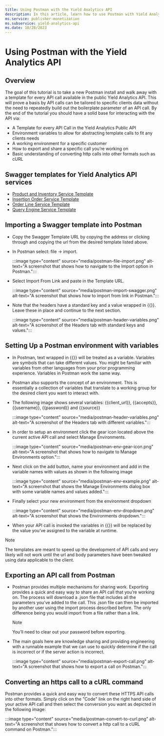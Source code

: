 ```yaml
---
title: Using Postman with the Yield Analytics API
description: In this article, learn how to use Postman with Yield Analytics APIs and working with templates for API calls.
ms.service: publisher-monetization
ms.subservice: yield-analytics-api
ms.date: 10/28/2023
---
```


# Using Postman with the Yield Analytics API

## Overview

The goal of this tutorial is to take a new Postman install and walk away with a template for every API call available in the public Yield Analytics API. This will prove a basis by API calls can be tailored to specific clients data without the need to repeatedly build out the boilerplate parameter of an API call. By the end of the tutorial you should have a solid base for interacting with the API via:

- A Template for every API Call in the Yield Analytics Public API
- Environment variables to allow for abstracting template calls to fit any clients needs
- A working environment for a specific customer
- How to export and share a specific call you’re working on
- Basic understanding of converting http calls into other formats such as cURL

## Swagger templates for Yield Analytics API services

- [Product and Inventory Service Template](https://download.microsoft.com/download/4/0/0/40099106-6f9f-4b38-8aac-0dc7567404db/yield-analytics-api/productresource-swagger.json)
- [Insertion Order Service Template](https://download.microsoft.com/download/4/0/0/40099106-6f9f-4b38-8aac-0dc7567404db/yield-analytics-api/insertionorderresource-swagger.json)
- [Order Line Service Template](https://download.microsoft.com/download/4/0/0/40099106-6f9f-4b38-8aac-0dc7567404db/yield-analytics-api/orderlineresource-swagger.json)
- [Query Engine Service Template](https://download.microsoft.com/download/4/0/0/40099106-6f9f-4b38-8aac-0dc7567404db/yield-analytics-api/queryengineresource-swagger.json)

## Importing a Swagger template into Postman

- Copy the Swagger Template URL by copying the address or clicking through and copying the url from the desired template listed above.
- In Postman select: file → import.

  :::image type="content" source="media/postman-file-import.png" alt-text="A screenshot that shows how to navigate to the Import option in Postman.":::

- Select Import From Link and paste in the Template URL.

  :::image type="content" source="media/postman-import-swagger.png" alt-text="A screenshot that shows how to import from link in Postman.":::

- Note that the headers have a standard key and a value wrapped in {{}}. Leave these in place and continue to the next section.

  :::image type="content" source="media/postman-header-variables.png" alt-text="A screenshot of the Headers tab with standard keys and values.":::
  
## Setting Up a Postman environment with variables

- In Postman, text wrapped in {{}} will be treated as a variable. Variables are symbols that can take different values. You might be familiar with variables from other languages from your prior programming experience. Variables in Postman work the same way.

- Postman also supports the concept of an environment. This is essentially a collection of variables that translate to a working group for the desired client you want to interact with.

- The following image shows several variables: {{client_url}}, {{accepts}}, {{username}}, {{password}} and {{source}}

  :::image type="content" source="media/postman-header-variables.png" alt-text="A screenshot of the Headers tab with different variables.":::

- In order to setup an environment click the gear icon located above the current active API call and select Manage Environments.

  :::image type="content" source="media/postman-env-gear-icon.png" alt-text="A screenshot that shows how to navigate to Manage Environments option.":::

- Next click on the add button, name your environment and add in the variable names with values as shown in the following image

  :::image type="content" source="media/postman-env-example.png" alt-text="A screenshot that shows the Manage Environments dialog box with some variable names and values added.":::

- Finally select your new environment from the environment dropdown

  :::image type="content" source="media/postman-env-dropdown.png" alt-text="A screenshot that shows the Environments dropdown.":::

- When your API call is invoked the variables in {{}} will be replaced by the value you’ve assigned to the variable at runtime.

> [!NOTE]
> The templates are meant to speed up the development of API calls and very likely will not work until the url and body parameters have been tweaked using data applicable to the client.

## Exporting an API call from Postman

- Postman provides multiple mechanisms for sharing work. Exporting provides a quick and easy way to share an API call that you’re working on. The process will download a .json file that includes all the parameters you’ve added to the call. This .json file can then be imported by another user using the import process described before. The only difference being you would import from a file rather than a link.

  > [!NOTE]
  > You’ll need to clear out your password before exporting.

- The main goals here are knowledge sharing and providing engineering with a runnable example that we can use to quickly determine if the call is incorrect or if the server action is incorrect.

  :::image type="content" source="media/postman-export-call.png" alt-text="A screenshot that shows how to export a call on Postman.":::

## Converting an https call to a cURL command

Postman provides a quick and easy way to convert these HTTPS API calls into other formats. Simply click on the "Code" link on the right hand side of your active API call and then select the conversion you want as depicted in the following image:

:::image type="content" source="media/postman-convert-to-curl.png" alt-text="A screenshot that shows how to convert a http call to a cURL command on Postman.":::
